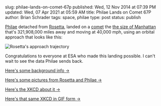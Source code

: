 slug: philae-lands-on-comet-67p
published: Wed, 12 Nov 2014 at 07:39 PM
updated: Wed, 07 Apr 2021 at 05:59 AM
title: Philae Lands on Comet 67P
author: Brian Schrader
tags: space, philae
type: post
status: publish

[Philae][1] detached from [Rosetta][4], landed on a [comet][2] the [the size of Manhattan][3] that's 321,908,000 miles away and  moving at 40,000 mph, using an orbital approach that looks like this:

![Rosetta's approach trajectory](http://brianschrader.com/images/blog/philae_trajectory.png)

Congratulations to everyone at ESA who made this landing possible. I can't wait to see the data Philae sends back.

[1]: http://en.wikipedia.org/wiki/Philae_(spacecraft)
[2]: http://en.wikipedia.org/wiki/67P/Churyumov%E2%80%93Gerasimenko
[3]: http://graphics8.nytimes.com/newsgraphics/2014/11/08/rosetta-philae/assets/NYT_comet_manhattan_comparison.jpg
[4]: http://en.wikipedia.org/wiki/Rosetta_(spacecraft)


[Here's some background info &#8594;](http://www.universetoday.com/116231/touchdown-philae-successfully-lands-on-rosettas-comet/)

[Here's some pictures from Rosetta and Philae &#8594;](http://www.nytimes.com/interactive/2014/11/12/science/space/rosetta-philae-comet-landing.html)

[Here's the XKCD about it &#8594;](http://xkcd.com/1446/)

[Here's that same XKCD in GIF form &#8594;](http://www.tanyaharrisonofmars.com/philae.gif)
